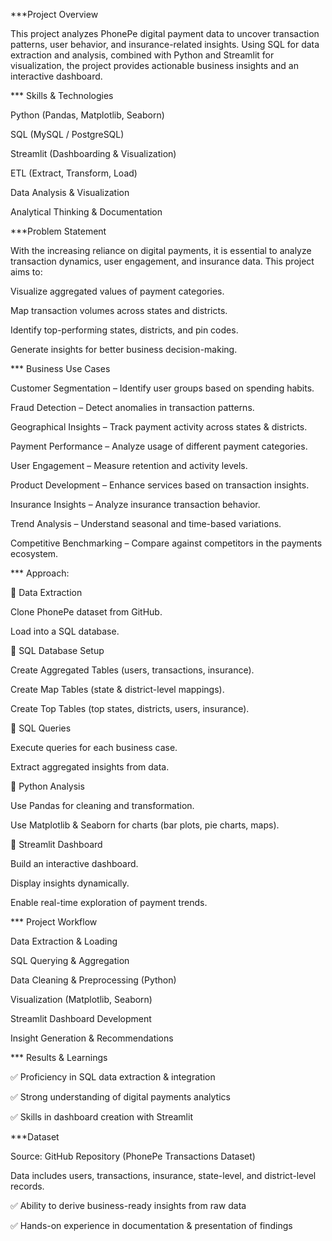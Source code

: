 ***Project Overview

This project analyzes PhonePe digital payment data to uncover transaction patterns, user behavior, and insurance-related insights. Using SQL for data extraction and analysis, 
combined with Python and Streamlit for visualization, the project provides actionable business insights and an interactive dashboard.


*** Skills & Technologies

Python (Pandas, Matplotlib, Seaborn)

SQL (MySQL / PostgreSQL)

Streamlit (Dashboarding & Visualization)

ETL (Extract, Transform, Load)

Data Analysis & Visualization

Analytical Thinking & Documentation


***Problem Statement

With the increasing reliance on digital payments, it is essential to analyze transaction dynamics, user engagement, and insurance data. This project aims to:

Visualize aggregated values of payment categories.

Map transaction volumes across states and districts.

Identify top-performing states, districts, and pin codes.

Generate insights for better business decision-making.


*** Business Use Cases

Customer Segmentation – Identify user groups based on spending habits.

Fraud Detection – Detect anomalies in transaction patterns.

Geographical Insights – Track payment activity across states & districts.

Payment Performance – Analyze usage of different payment categories.

User Engagement – Measure retention and activity levels.

Product Development – Enhance services based on transaction insights.

Insurance Insights – Analyze insurance transaction behavior.

Trend Analysis – Understand seasonal and time-based variations.

Competitive Benchmarking – Compare against competitors in the payments ecosystem.


*** Approach:

🔹 Data Extraction

Clone PhonePe dataset from GitHub.

Load into a SQL database.

🔹 SQL Database Setup

Create Aggregated Tables (users, transactions, insurance).

Create Map Tables (state & district-level mappings).

Create Top Tables (top states, districts, users, insurance).

🔹 SQL Queries

Execute queries for each business case.

Extract aggregated insights from data.

🔹 Python Analysis

Use Pandas for cleaning and transformation.

Use Matplotlib & Seaborn for charts (bar plots, pie charts, maps).

🔹 Streamlit Dashboard

Build an interactive dashboard.

Display insights dynamically.

Enable real-time exploration of payment trends.


*** Project Workflow

Data Extraction & Loading

SQL Querying & Aggregation

Data Cleaning & Preprocessing (Python)

Visualization (Matplotlib, Seaborn)

Streamlit Dashboard Development

Insight Generation & Recommendations


*** Results & Learnings

✅ Proficiency in SQL data extraction & integration

✅ Strong understanding of digital payments analytics

✅ Skills in dashboard creation with Streamlit


***Dataset

Source: GitHub Repository (PhonePe Transactions Dataset)

Data includes users, transactions, insurance, state-level, and district-level records.

✅ Ability to derive business-ready insights from raw data

✅ Hands-on experience in documentation & presentation of findings
